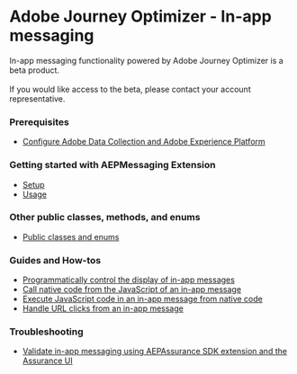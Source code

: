 # Adobe Journey Optimizer - In-app messaging

<InlineAlert variant="warning" slots="text"/>

In-app messaging functionality powered by Adobe Journey Optimizer is a beta product. <br/><br/>If you would like access to the beta, please contact your account representative.

### Prerequisites

* [Configure Adobe Data Collection and Adobe Experience Platform](./edge-and-launch-configuration.md)

### Getting started with AEPMessaging Extension

* [Setup](./setup.md)
* [Usage](./usage.md)

### Other public classes, methods, and enums

* [Public classes and enums](./public-classes.md)

### Guides and How-tos

* [Programmatically control the display of in-app messages](./tutorials/messaging-delegate.md)
* [Call native code from the JavaScript of an in-app message](./tutorials/native-from-javascript.md)
* [Execute JavaScript code in an in-app message from native code](./tutorials/javascript-from-native.md)
* [Handle URL clicks from an in-app message](./tutorials/handle-clicks.md)

### Troubleshooting

* [Validate in-app messaging using AEPAssurance SDK extension and the Assurance UI](./tutorials/validate-messages.md)
